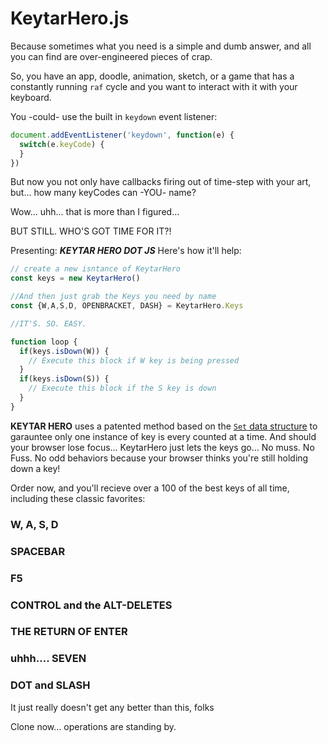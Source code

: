 # KeytarHero.js
Because sometimes what you need is a simple and dumb answer, and all you can find are over-engineered pieces of crap.

So, you have an app, doodle, animation, sketch, or a game that has a constantly running `raf` cycle and you want to interact with it with your keyboard.

You -could- use the built in `keydown` event listener:

```javascript
document.addEventListener('keydown', function(e) { 
  switch(e.keyCode) {
  }
})
```
But now you not only have callbacks firing out of time-step with your art, but... how many keyCodes can -YOU- name?

Wow... uhh... that is more than I figured...

BUT STILL. WHO'S GOT TIME FOR IT?!

Presenting: ***KEYTAR HERO DOT JS***
Here's how it'll help:

```javascript
// create a new isntance of KeytarHero
const keys = new KeytarHero()

//And then just grab the Keys you need by name
const {W,A,S,D, OPENBRACKET, DASH} = KeytarHero.Keys

//IT'S. SO. EASY.

function loop {
  if(keys.isDown(W)) {
    // Execute this block if W key is being pressed
  }
  if(keys.isDown(S)) {
    // Execute this block if the S key is down
  }
}

``` 

**KEYTAR HERO** uses a patented method based on the [`Set` data structure](https://developer.mozilla.org/en-US/docs/Web/JavaScript/Reference/Global_Objects/Set) to garauntee only one instance of key is every counted at a time. And  should
your browser lose focus... KeytarHero just lets the keys go... No muss. No Fuss. No odd behaviors because your browser thinks you're still holding down a key!


Order now, and you'll recieve over a 100 of the best keys of all time, including these classic favorites:

### W, A, S, D

### SPACEBAR

### F5

### CONTROL and the ALT-DELETES

### THE RETURN OF ENTER

### uhhh.... SEVEN

### DOT and SLASH

It just really doesn't get any better than this, folks


Clone now... operations are standing by.

